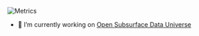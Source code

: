 ![Metrics](https://metrics.lecoq.io/danielscholl?template=classic&config.timezone=America%2FChicago)

- 🔭 I’m currently working on [Open Subsurface Data Universe](https://community.opengroup.org/danielscholl)

<!--
**danielscholl/danielscholl** is a ✨ _special_ ✨ repository because its `README.md` (this file) appears on your GitHub profile.

Here are some ideas to get you started:

### Hi there 👋

- 🔭 I’m currently working on ...
- 🌱 I’m currently learning ...
- 👯 I’m looking to collaborate on ...
- 🤔 I’m looking for help with ...
- 💬 Ask me about ...
- 📫 How to reach me: ...
- 😄 Pronouns: ...
- ⚡ Fun fact: ...
-->
